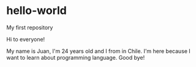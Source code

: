 # hello-world
My first repository

Hi to everyone!

My name is Juan, I'm 24 years old and I from in Chile. I'm here because I want to learn about programming language. 
Good bye!

